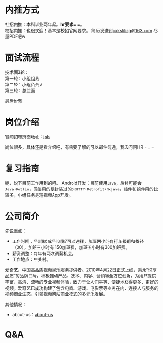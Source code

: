 # 内推方式

社招内推：本科毕业两年起。**hr要求= =**。<br/>
校招内推：也很欢迎！基本是校招官网要求。
简历发送到[cxksliling@163.com](mailto:http://cxksliling@163.com) 尽量PDF吧w

# 面试流程

技术面3轮 :<br/>
第一轮：小组组员<br/>
第二轮：小组负责人<br/>
第三轮：总监面<br/>

最后hr面


# 岗位介绍

官网招聘页面地址：[job](https://zhaopin.iqiyi.com/job-index.html)

岗位很多，具体还是看介绍吧，有需要了解的可以邮件沟通，我去问问HR = _ =

# 复习指南

呃，说下目前工作用到的吧。
Android开发：目前使用`Java`，后续可能会`Java+Kotlin`，网络用的是封装过的`OKHTTP+Retrofit+Rxjava`，插件和组件用的比较多，小组任务是短视频App开发。

# 公司简介


先说重点：
* 工作时间：早9晚6或早10晚7可以选择，加班两小时有打车报销和餐补（30），加班三小时有 150加班费，加班五小时有300加班费。
* 薪资调整：每年有两次调薪机会。
* 工作地点：中关村。
  



爱奇艺，中国高品质视频娱乐服务提供者。2010年4月22日正式上线，秉承“悦享品质”的品牌口号，积极推动产品、技术、内容、营销等全方位创新，为用户提供丰富、高清、流畅的专业视频体验，致力于让人们平等、便捷地获得更多、更好的视频。爱奇艺已成功构建了包含电商、游戏、电影票等业务在内、连接人与服务的视频商业生态，引领视频网站商业模式的多元化发展。



其他情况：
* about-us：[about-us](https://zhaopin.iqiyi.com/about-us.html)

# Q&A

